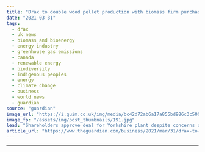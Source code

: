 ```yaml
---
title: "Drax to double wood pellet production with biomass firm purchase"
date: "2021-03-31"
tags: 
  - drax
  - uk news
  - biomass and bioenergy
  - energy industry
  - greenhouse gas emissions
  - canada
  - renewable energy
  - biodiversity
  - indigenous peoples
  - energy
  - climate change
  - business
  - world news
  - guardian
source: "guardian"
image_url: "https://i.guim.co.uk/img/media/bc42d72ab6a17a855bd986c3c500b6c3214e3c3f/0_216_3300_1980/master/3300.jpg?width=460&quality=85&auto=format&fit=max&s=269ce2dedfbea681a1adcd12601417d2"
image_fp: "/assets/img/post_thumbnails/191.jpg"
lead: "Shareholders approve deal for Yorkshire plant despite concerns over carbon, climate and land useThe owner of the Drax power plant in North Yorkshire is expected to move ahead with a $652m deal to double its production of wood pellets after its shareh..."
article_url: "https://www.theguardian.com/business/2021/mar/31/drax-to-double-wood-pellet-production-with-biomass-firm-purchase"
---
```


---
